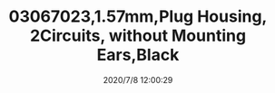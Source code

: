 ﻿---
layout: post 
title: 03067023,1.57mm,Plug Housing, 2Circuits, without Mounting Ears,Black
tags: MX1625
categories: wire-cable
overview: 1.57mm Diameter Standard .062" Pin and Socket Receptacle Housing, 2 Circuits, without Mounting Ears, Black
part_number: 03061023
thumb_img: static/202007/445-thumb-20200708200346.jpg
small_img: static/202007/445-20200708200346.jpg
date: 2020/7/8 12:00:29
---



